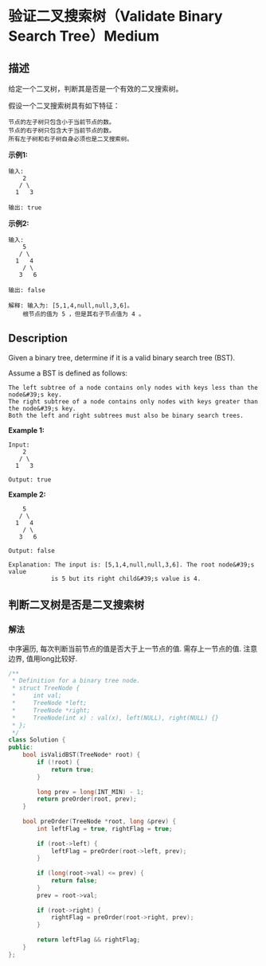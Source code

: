 # 验证二叉搜索树（Validate Binary Search Tree）Medium
## 描述
给定一个二叉树，判断其是否是一个有效的二叉搜索树。

假设一个二叉搜索树具有如下特征：


	节点的左子树只包含小于当前节点的数。
	节点的右子树只包含大于当前节点的数。
	所有左子树和右子树自身必须也是二叉搜索树。


**示例1:**
```
输入:
    2
   / \
  1   3

输出: true
```


**示例2:**
```
输入:
    5
   / \
  1   4
    / \
   3   6

输出: false

解释: 输入为: [5,1,4,null,null,3,6]。
    根节点的值为 5 ，但是其右子节点值为 4 。
```

## Description
Given a binary tree, determine if it is a valid binary search tree (BST).

Assume a BST is defined as follows:


	The left subtree of a node contains only nodes with keys less than the node&#39;s key.
	The right subtree of a node contains only nodes with keys greater than the node&#39;s key.
	Both the left and right subtrees must also be binary search trees.


**Example 1:**
```
Input:
    2
   / \
  1   3

Output: true
```


**Example 2:**
```
    5
   / \
  1   4
    / \
   3   6

Output: false

Explanation: The input is: [5,1,4,null,null,3,6]. The root node&#39;s value
            is 5 but its right child&#39;s value is 4.
```


## 判断二叉树是否是二叉搜索树
### 解法
中序遍历, 每次判断当前节点的值是否大于上一节点的值. 需存上一节点的值. 注意边界, 值用long比较好.
```c++
/**
 * Definition for a binary tree node.
 * struct TreeNode {
 *     int val;
 *     TreeNode *left;
 *     TreeNode *right;
 *     TreeNode(int x) : val(x), left(NULL), right(NULL) {}
 * };
 */
class Solution {
public:
    bool isValidBST(TreeNode* root) {
        if (!root) {
            return true;
        }
        
        long prev = long(INT_MIN) - 1;
        return preOrder(root, prev);
    }
    
    bool preOrder(TreeNode *root, long &prev) {
        int leftFlag = true, rightFlag = true;
        
        if (root->left) {
            leftFlag = preOrder(root->left, prev);
        }
        
        if (long(root->val) <= prev) {
            return false;
        }
        prev = root->val;
        
        if (root->right) {
            rightFlag = preOrder(root->right, prev);
        }
        
        return leftFlag && rightFlag;
    }
};
```